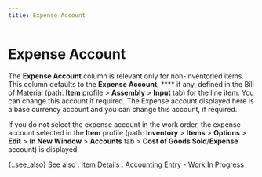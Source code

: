 ```yaml
---
title: Expense Account
---
```


# Expense Account


The **Expense Account** column is  relevant only for non-inventoried items. This column defaults to the **Expense Account**, **** if any, defined in the Bill of Material (path: **Item** profile > **Assembly** >  **Input** tab) for the line item.  You can change this account if required. The Expense account displayed  here is a base currency account and you can change this account, if required.


If you do not select the expense account in the work order, the expense  account selected in the **Item** profile  (path: **Inventory** > **Items** > **Options** > **Edit** > **In 
 New Window** > **Accounts** tab  > **Cost of Goods Sold**/**Expense** account) is displayed.


{:.see_also}
See also
: [Item  Details]({{site.ba_baseurl}}/prod-asm/creating-wo/wo-details/item-dtls/item_details_grid_work_order_profile_assembly_contents.html)
: [Accounting  Entry - Work In Progress]({{site.ba_baseurl}}/prod-asm/work-in-proc/accounting_entries_process_work_orders_work_order_profile_assembly_content.html)
